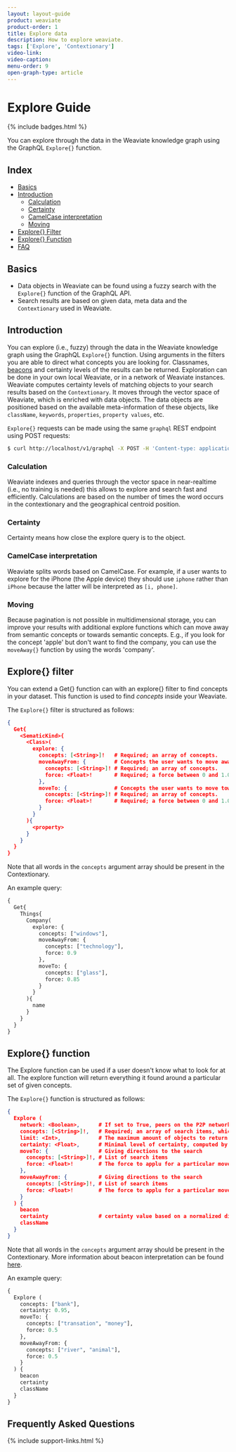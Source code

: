 ```yaml
---
layout: layout-guide
product: weaviate
product-order: 1
title: Explore data
description: How to explore weaviate.
tags: ['Explore', 'Contextionary']
video-link:
video-caption:
menu-order: 9
open-graph-type: article
---
```


# Explore Guide

{% include badges.html %}

You can explore through the data in the Weaviate knowledge graph using the GraphQL `Explore{}` function.

## Index

- [Basics](#basics)
- [Introduction](#introduction)
  - [Calculation](#calculation)
  - [Certainty](#certainty)
  - [CamelCase interpretation](#camelcase-interpretation)
  - [Moving](#moving)
- [Explore{} Filter](#explore-filter)
- [Explore{} Function](#explore-function)
- [FAQ](#frequently-asked-questions)


## Basics

- Data objects in Weaviate can be found using a fuzzy search with the `Explore{}` function of the GraphQL API.
- Search results are based on given data, meta data and the `Contextionary` used in Weaviate.

## Introduction

You can explore (i.e., fuzzy) through the data in the Weaviate knowledge graph using the GraphQL `Explore{}` function. Using arguments in the filters you are able to direct what concepts you are looking for. Classnames, [beacons](/index.html#basic-terminology) and certainty levels of the results can be returned. Exploration can be done in your own local Weaviate, or in a network of Weaviate instances. Weaviate computes certainty levels of matching objects to your search results based on the `Contextionary`. It moves through the vector space of Weaviate, which is enriched with data objects. The data objects are positioned based on the available meta-information of these objects, like `className`, `keywords`, `properties`, `property values`, etc. 

`Explore{}` requests can be made using the same `graphql` REST endpoint using POST requests:

```bash
$ curl http://localhost/v1/graphql -X POST -H 'Content-type: application/json' -d '{GraphQL query}'
```

### Calculation

Weaviate indexes and queries through the vector space in near-realtime (i.e., no training is needed) this allows to explore and search fast and efficiently. Calculations are based on the number of times the word occurs in the contextionary and the geographical centroid position.

### Certainty

Certainty means how close the explore query is to the object.

### CamelCase interpretation

Weaviate splits words based on CamelCase. For example, if a user wants to explore for the iPhone (the Apple device) they should use `iphone` rather than `iPhone` because the latter will be interpreted as `[i, phone]`.

### Moving

Because pagination is not possible in multidimensional storage, you can improve your results with additional explore functions which can move away from semantic concepts or towards semantic concepts. E.g., if you look for the concept 'apple' but don't want to find the company, you can use the  `moveAway{}` function by using the words 'company'.

## Explore{} filter

You can extend a Get{} function can with an explore{} filter to find concepts in your dataset. This function is used to find _concepts_ inside your Weaviate.

The `Explore{}` filter is structured as follows:

```json
{
  Get{
    <SematicKind>{
      <Class>(
        explore: {
          concepts: [<String>]!   # Required; an array of concepts.
          moveAwayFrom: {         # Concepts the user wants to move away from.
            concepts: [<String>]! # Required; an array of concepts.
            force: <Float>!       # Required; a force between 0 and 1.0 that moves away from the core concept.
          },
          moveTo: {               # Concepts the user wants to move towards.
            concepts: [<String>]! # Required; an array of concepts.
            force: <Float>!       # Required; a force between 0 and 1.0 that moves away from the core concept.
          }
        }
      ){
        <property>
      }
    }
  }
}
```

Note that all words in the `concepts` argument array should be present in the Contextionary.

An example query:

```graphql
{
  Get{
    Things{
      Company(
        explore: {
          concepts: ["windows"],
          moveAwayFrom: {
            concepts: ["technology"],
            force: 0.9
          },
          moveTo: {
            concepts: ["glass"],
            force: 0.85
          }
        }
      ){
        name
      }
    }
  }
}
```

## Explore{} function

The Explore function can be used if a user doesn't know what to look for at all. The explore function will return everything it found around a particular set of given concepts.

The `Explore{}` function is structured as follows:

```json
{
  Explore (
    network: <Boolean>,      # If set to True, peers on the P2P network will be included in the search
    concepts: [<String>]!,   # Required; an array of search items, which should be present in the Contextionary
    limit: <Int>,            # The maximum amount of objects to return
    certainty: <Float>,      # Minimal level of certainty, computed by normalized distance. See [Certainty](#certainty) for more information
    moveTo: {                # Giving directions to the search
      concepts: [<String>]!, # List of search items
      force: <Float>!        # The force to applu for a particular movement. Must be between 0 (no movement) and 1 (largest possible movement).
    },
    moveAwayFrom: {          # Giving directions to the search
      concepts: [<String>]!, # List of search items
      force: <Float>!        # The force to applu for a particular movement. Must be between 0 (no movement) and 1 (largest possible movement).
    }
  ) {
    beacon
    certainty                # certainty value based on a normalized distance calculation
    className
  }
}
```

Note that all words in the `concepts` argument array should be present in the Contextionary. More information about beacon interpretation can be found [here](./#basic-terminology).

An example query:

```graphql
{
  Explore (
    concepts: ["bank"],
    certainty: 0.95,
    moveTo: {
      concepts: ["transation", "money"],
      force: 0.5
    },
    moveAwayFrom: {
      concepts: ["river", "animal"],
      force: 0.5
    }
  ) {
    beacon
    certainty
    className
  }
}
```

## Frequently Asked Questions

{% include support-links.html %}